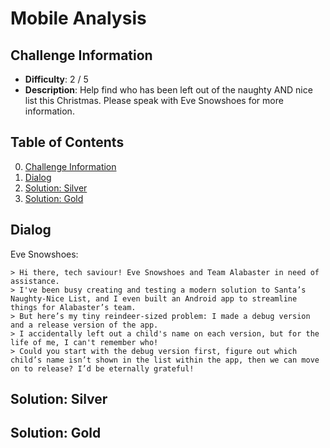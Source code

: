 # Mobile Analysis

## Challenge Information
- **Difficulty**: 2 / 5
- **Description**: Help find who has been left out of the naughty AND nice list this Christmas. Please speak with Eve Snowshoes for more information.

## Table of Contents
0. [Challenge Information](#challenge-information)
1. [Dialog](#dialog)
2. [Solution: Silver](#solution-silver)
3. [Solution: Gold](#solution-gold)

## Dialog
Eve Snowshoes:
```
> Hi there, tech saviour! Eve Snowshoes and Team Alabaster in need of assistance.
> I've been busy creating and testing a modern solution to Santa’s Naughty-Nice List, and I even built an Android app to streamline things for Alabaster’s team.
> But here’s my tiny reindeer-sized problem: I made a debug version and a release version of the app.
> I accidentally left out a child's name on each version, but for the life of me, I can't remember who!
> Could you start with the debug version first, figure out which child’s name isn’t shown in the list within the app, then we can move on to release? I’d be eternally grateful!
```

## Solution: Silver

## Solution: Gold